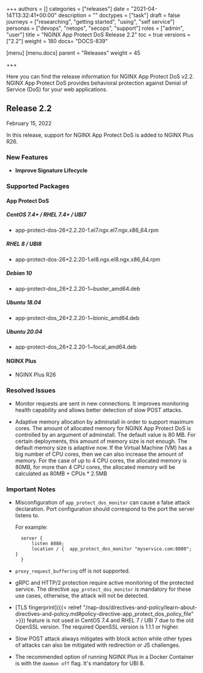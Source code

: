 +++
authors = []
categories = ["releases"]
date = "2021-04-14T13:32:41+00:00"
description = ""
doctypes = ["task"]
draft = false
journeys = ["researching", "getting started", "using", "self service"]
personas = ["devops", "netops", "secops", "support"]
roles = ["admin", "user"]
title = "NGINX App Protect DoS Release 2.2"
toc = true
versions = ["2.2"]
weight = 180
docs= "DOCS-839"

[menu]
  [menu.docs]
    parent = "Releases"
    weight = 45

+++

Here you can find the release information for NGINX App Protect DoS v2.2. NGINX App Protect DoS provides behavioral protection against Denial of Service (DoS) for your web applications. 

## Release 2.2

February 15, 2022

In this release, support for NGINX App Protect DoS is added to NGINX Plus R26.

### New Features

- **Improve Signature Lifecycle**

### Supported Packages

#### App Protect DoS

##### CentOS 7.4+ / RHEL 7.4+ / UBI7
- app-protect-dos-26+2.2.20-1.el7.ngx.el7.ngx.x86_64.rpm

##### RHEL 8 / UBI8
- app-protect-dos-26+2.2.20-1.el8.ngx.el8.ngx.x86_64.rpm

##### Debian 10
- app-protect-dos_26+2.2.20-1~buster_amd64.deb

##### Ubuntu 18.04
- app-protect-dos_26+2.2.20-1~bionic_amd64.deb

##### Ubuntu 20.04
- app-protect-dos_26+2.2.20-1~focal_amd64.deb

#### NGINX Plus
- NGINX Plus R26

### Resolved Issues

- Monitor requests are sent in new connections. It improves monitoring health capability and allows better detection of slow POST attacks.

- Adaptive memory allocation by adminstall in order to support maximum cores.
  The amount of allocated memory for NGINX App Protect DoS is controlled by an argument of adminstall. 
  The default value is 80 MB. For certain deployments, this amount of memory size is not enough.  The default memory size is adaptive now. If the Virtual Machine (VM) has a big number of CPU cores, then we can also increase the amount of memory. For the case of up to 4 CPU cores, the allocated memory is 80MB, for more than 4 CPU cores, the allocated memory will be calculated as 80MB + CPUs * 2.5MB


### Important Notes

- Misconfiguration of `app_protect_dos_monitor` can cause a false attack declaration. Port configuration should correspond to the port the server listens to.

    For example:

        server {
            listen 8080;
            location / {  app_protect_dos_monitor "myservice.com:8080";  }
        }
- `proxy_request_buffering` off is not supported.

- gRPC and HTTP/2 protection require active monitoring of the protected service. The directive `app_protect_dos_monitor` is mandatory for these use cases, otherwise, the attack will not be detected.

- [TLS fingerprint]({{< relref "/nap-dos/directives-and-policy/learn-about-directives-and-policy.md#policy-directive-app_protect_dos_policy_file" >}}) feature is not used in CentOS 7.4 and RHEL 7 / UBI 7 due to the old OpenSSL version. The required OpenSSL version is 1.1.1 or higher.

- Slow POST attack always mitigates with block action while other types of attacks can also be mitigated with redirection or JS challenges.

- The recommended option of running NGINX Plus in a Docker Container is with the `daemon off` flag. It's mandatory for UBI 8.